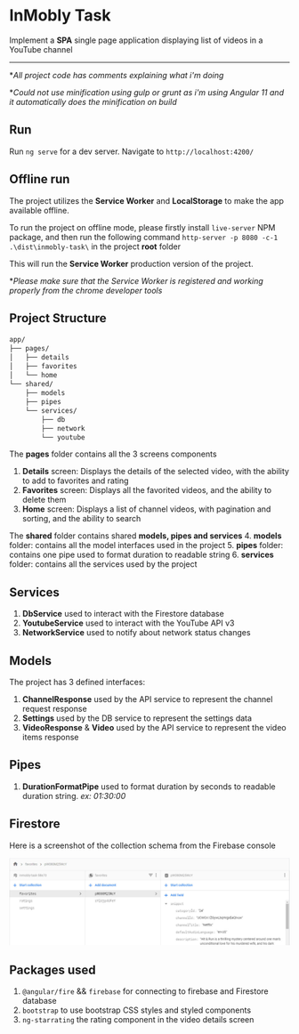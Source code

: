 
# InMobly Task
Implement a **SPA** single page application displaying list of videos in a YouTube channel

---
**All project code has comments explaining what i'm doing*

**Could not use minification using gulp or grunt as i'm using Angular 11 and it automatically does the minification on build*

## Run
Run `ng serve` for a dev server. Navigate to `http://localhost:4200/`

## Offline run
The project utilizes the **Service Worker** and **LocalStorage** to make the app available offline.

To run the project on offline mode, please firstly install `live-server` NPM package, and then run the following command `http-server -p 8080 -c-1 .\dist\inmobly-task\` in the project **root** folder

This will run the **Service Worker** production version of the project.

**Please make sure that the Service Worker is registered and working properly from the chrome developer tools*

## Project Structure
	app/
	├── pages/
	│   ├── details
	│   ├── favorites
	│   └── home
	└── shared/
	    ├── models
	    ├── pipes
	    └── services/
	        ├── db
	        ├── network
	        └── youtube

The **pages** folder contains all the 3 screens components
1. **Details** screen: Displays the details of the selected video, with the ability to add to favorites and rating
2. **Favorites** screen: Displays all the favorited videos, and the ability to delete them
3. **Home** screen: Displays a list of channel videos, with pagination and sorting, and the ability to search

The **shared** folder contains shared **models, pipes and services**
4. **models** folder: contains all the model interfaces used in the project
5. **pipes** folder: contains one pipe used to format duration to readable string
6. **services** folder: contains all the services used by the project

## Services
1. **DbService** used to interact with the Firestore database
2. **YoutubeService** used to interact with the YouTube API v3
3. **NetworkService** used to notify about network status changes

## Models
The project has 3 defined interfaces:
1. **ChannelResponse** used by the API service to represent the channel request response
2. **Settings** used by the DB service to represent the settings data
3. **VideoResponse** & **Video** used by the API service to represent the video items response

## Pipes
1. **DurationFormatPipe** used to format duration by seconds to readable duration string. *ex: 01:30:00*

## Firestore
Here is a screenshot of the collection schema from the Firebase console

![firebase firestore schema](./src/assets/firebase.jpg)

## Packages used
1. `@angular/fire` && `firebase` for connecting to firebase and Firestore database
2. `bootstrap` to use bootstrap CSS styles and styled components
3. `ng-starrating` the rating component in the video details screen